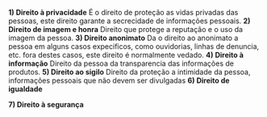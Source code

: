 **1) Direito à privacidade**
  É o direito de proteção as vidas privadas das pessoas, este direito garante a secrecidade de informações pessoais.
**2) Direito de imagem e honra**
  Direito que protege a reputação e o uso da imagem da pessoa.
**3) Direito anonimato**
  Da o direito ao anonimato a pessoa em alguns casos expecificos, como ouvidorias, linhas de denuncia, etc. fora destes casos, este direito é normalmente vedado.
**4) Direito à informação**
  Direito da pessoa da transparencia das informações de produtos.
**5) Direito ao sigilo**
  Direito da proteção a intimidade da pessoa, informações pessoais que não devem ser divulgadas
**6) Direito de igualdade**

**7) Direito à segurança**
